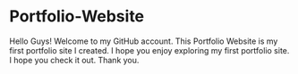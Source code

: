 # Portfolio-Website
Hello Guys! Welcome to my GitHub account. This Portfolio Website is my first portfolio site I created. I hope you enjoy exploring my first portfolio site. I hope you check it out. Thank you.
